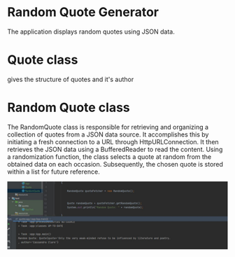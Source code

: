 # Random Quote Generator 

The application displays random quotes using JSON data.

# Quote class 
gives the structure of quotes and it's author 

# Random Quote class 
The RandomQuote class is responsible for retrieving and organizing a collection of quotes from a JSON data source.
It accomplishes this by initiating a fresh connection to a URL through HttpURLConnection. 
It then retrieves the JSON data using a BufferedReader to read the content. 
Using a randomization function, the class selects a quote at random from the obtained data on each occasion.
Subsequently, the chosen quote is stored within a list for future reference.


![random quote.JPG](random%20quote.JPG)